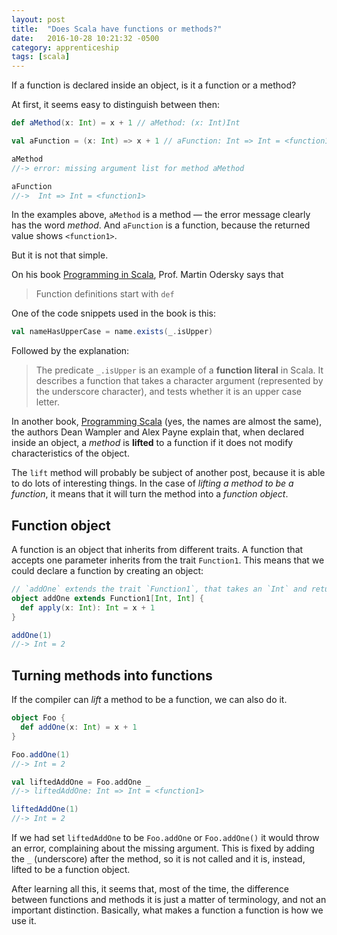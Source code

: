 ```yaml
---
layout: post
title:  "Does Scala have functions or methods?"
date:   2016-10-28 10:21:32 -0500
category: apprenticeship
tags: [scala]
---
```


If a function is declared inside an object, is it a function or a method? <!--more-->

At first, it seems easy to distinguish between then:

```scala
def aMethod(x: Int) = x + 1 // aMethod: (x: Int)Int

val aFunction = (x: Int) => x + 1 // aFunction: Int => Int = <function1>

aMethod
//-> error: missing argument list for method aMethod

aFunction
//->  Int => Int = <function1>
```

In the examples above, `aMethod` is a method &mdash; the error message clearly has the word *method*. And `aFunction` is a function, because the returned value shows `<function1>`.

But it is not that simple.

On his book [Programming in Scala](http://www.artima.com/shop/programming_in_scala_3ed), Prof. Martin Odersky says that  

> Function definitions start with `def`

One of the code snippets used in the book is this:

```scala
val nameHasUpperCase = name.exists(_.isUpper)
```

Followed by the explanation:

> The predicate `_.isUpper` is an example of a **function literal** in Scala.
It describes a function that takes a character argument (represented by the
underscore character), and tests whether it is an upper case letter.

In another book, [Programming Scala](http://shop.oreilly.com/product/0636920033073.do) (yes, the names are almost the same), the authors Dean Wampler and Alex Payne explain that, when declared inside an object, a *method* is **lifted** to a function if it does not modify characteristics of the object.

The `lift` method will probably be subject of another post, because it is able to do lots of interesting things. In the case of *lifting a method to be a function*, it means that it will turn the method into a *function object*.

## Function object

A function is an object that inherits from different traits. A function that accepts one parameter inherits from the trait `Function1`. This means that we could declare a function by creating an object:

```scala
// `addOne` extends the trait `Function1`, that takes an `Int` and returns an `Int`.
object addOne extends Function1[Int, Int] {
  def apply(x: Int): Int = x + 1
}

addOne(1)
//-> Int = 2
```

## Turning methods into functions

If the compiler can *lift* a method to be a function, we can also do it.

```scala
object Foo {
  def addOne(x: Int) = x + 1
}

Foo.addOne(1)
//-> Int = 2

val liftedAddOne = Foo.addOne _
//-> liftedAddOne: Int => Int = <function1>

liftedAddOne(1)
//-> Int = 2
```

If we had set `liftedAddOne` to be `Foo.addOne` or `Foo.addOne()` it would throw an error, complaining about the missing argument. This is fixed by adding the `_` (underscore) after the method, so it is not called and it is, instead, lifted to be a function object.

After learning all this, it seems that, most of the time, the difference between functions and methods it is just a matter of terminology, and not an important distinction. Basically, what makes a function a function is how we use it.
